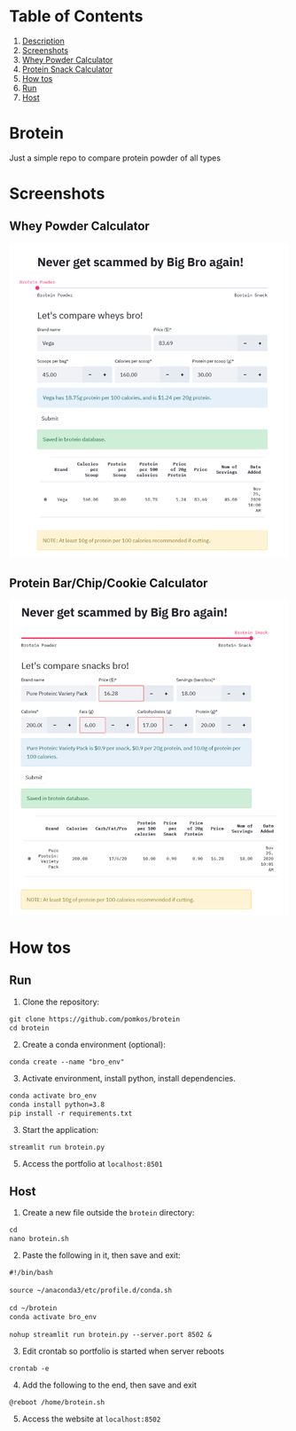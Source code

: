 # Table of Contents

1. [Description](#brotein)
2. [Screenshots](#screenshots)
  1. [Whey Powder Calculator](#whey-powder-calculator)
  2. [Protein Snack Calculator](#protein-bar-chip-cookie-calculator)
3. [How tos](#how-tos)
  1. [Run](#run)
  2. [Host](#host)

# Brotein
Just a simple repo to compare protein powder of all types

# Screenshots

## Whey Powder Calculator
<img src="https://github.com/pomkos/brotein/blob/master/brotein_pro.png" width="620">

## Protein Bar/Chip/Cookie Calculator
<img src="https://github.com/pomkos/brotein/blob/master/brotein_snack.png" width="620">

# How tos
## Run

1. Clone the repository:
```
git clone https://github.com/pomkos/brotein
cd brotein
```

2. Create a conda environment (optional):

```
conda create --name "bro_env"
```

3. Activate environment, install python, install dependencies.

```
conda activate bro_env
conda install python=3.8
pip install -r requirements.txt
```
3. Start the application:
```
streamlit run brotein.py
```
5. Access the portfolio at `localhost:8501`

## Host

1. Create a new file outside the `brotein` directory:

```
cd
nano brotein.sh
```

2. Paste the following in it, then save and exit:

```
#!/bin/bash

source ~/anaconda3/etc/profile.d/conda.sh

cd ~/brotein
conda activate bro_env

nohup streamlit run brotein.py --server.port 8502 &
```

3. Edit crontab so portfolio is started when server reboots

```
crontab -e
```

4. Add the following to the end, then save and exit

```
@reboot /home/brotein.sh
```

5. Access the website at `localhost:8502`
